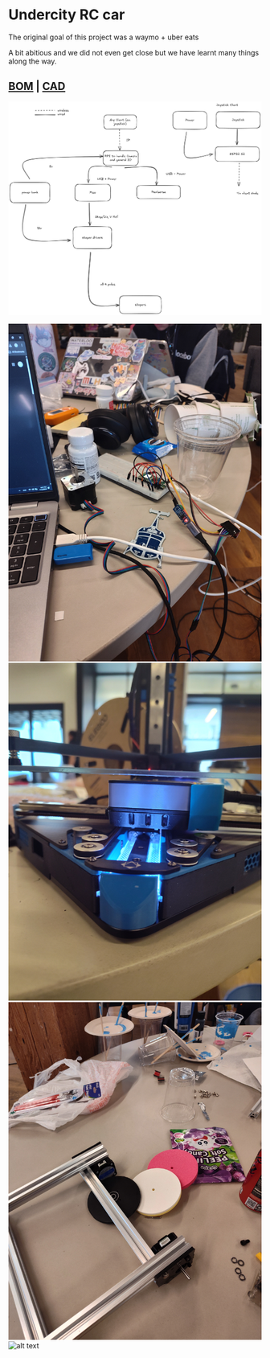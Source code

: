 # Undercity RC car
The original goal of this project was a waymo + uber eats

A bit abitious and we did not even get close but we have learnt many things along the way.

## [BOM](https://docs.google.com/spreadsheets/d/1kpuyQziQVE7cKFnH4VXbR72QkuAozz1iUb7t4SHraTE/edit?gid=0#gid=0) | [CAD](https://cad.onshape.com/documents/02723c9a3e55e561db2bc831/w/5784b4d1d5954fd8c7eb26be/e/960f16c7a37f44b90e76f9a4)

![sda](Untitled-2025-04-27-2251.png)

![alt text](images/IMG_20250712_155708300_HDR.jpg) ![alt text](images/IMG_20250713_164052280_HDR.jpg) ![alt text](images/IMG_20250713_164039529_HDR.jpg) ![alt text](images/IMG_20250712_163748274_MP.jpg)